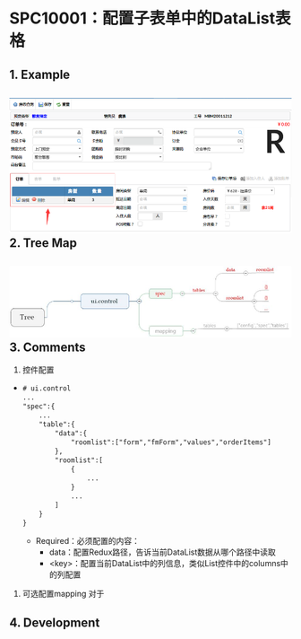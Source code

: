 # SPC10001：配置子表单中的DataList表格

## 1. Example

## ![](/engine/spec/component/img/op-003-01.png)2. Tree Map

## ![](/engine/spec/component/img/op-003-02.JPG)3. Comments

1. 控件配置

* ```
  # ui.control
  ...
  "spec":{
      ...
      "table":{
          "data":{
              "roomlist":["form","fmForm","values","orderItems"]
          },
          "roomlist":[
              {
                  ...
              }
              ...
          ]
      }
  }
  ```

  * Required：必须配置的内容：
    * data：配置Redux路径，告诉当前DataList数据从哪个路径中读取
    * &lt;key&gt;：配置当前DataList中的列信息，类似List控件中的columns中的列配置

1. 可选配置mapping
   对于

## 4. Development



